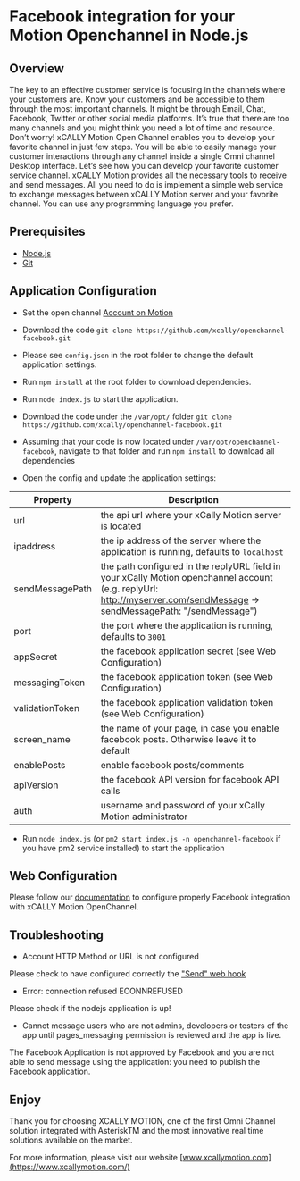 # Facebook integration for your Motion Openchannel in Node.js

## Overview

The key to an effective customer service is focusing in the channels where your customers are. Know your customers and be accessible to them through the most important channels. It might be through Email, Chat, Facebook, Twitter or other social media platforms. It’s true that there are too many channels and you might think you need a lot of time and resource. Don’t worry! xCALLY Motion Open Channel enables you to develop your favorite channel in just few steps. You will be able to easily manage your customer interactions through any channel inside a single Omni channel Desktop interface. Let’s see how you can develop your favorite customer service channel.
xCALLY Motion provides all the necessary tools to receive and send messages. All you need to do is implement a simple web service to exchange messages between xCALLY Motion server and your favorite channel. You can use any programming language you prefer.

## Prerequisites

  * [Node.js](http://nodejs.org/)
  * [Git](http://git-scm.com/)


## Application Configuration
  * Set the open channel [Account on Motion](https://wiki.xcallymotion.com/display/XMD/Open+Channel)
  * Download the code `git clone https://github.com/xcally/openchannel-facebook.git`
  * Please see `config.json` in the root folder to change the default application settings.
  * Run `npm install` at the root folder to download dependencies.
  * Run `node index.js` to start the application.

  * Download the code under the `/var/opt/` folder `git clone https://github.com/xcally/openchannel-facebook.git`
  * Assuming that your code is now located under `/var/opt/openchannel-facebook`, navigate to that folder and run `npm install` to download all dependencies
  * Open the config and update the application settings:

| Property  | Description |
| ------------- | ------------- |
| url  | the api url where your xCally Motion server is located  |
| ipaddress  | the ip address of the server where the application is running, defaults to `localhost`  |
| sendMessagePath  | the path configured in the replyURL field in your xCally Motion openchannel account (e.g. replyUrl: http://myserver.com/sendMessage -> sendMessagePath: "/sendMessage")  |
| port  | the port where the application is running, defaults to `3001`  |
| appSecret  | the facebook application secret (see Web Configuration)  |
| messagingToken  | the facebook application token (see Web Configuration)  |
| validationToken  | the facebook application validation token (see Web Configuration)  |
| screen_name  | the name of your page, in case you enable facebook posts. Otherwise leave it to default  |
| enablePosts  | enable facebook posts/comments  |
| apiVersion  | the facebook API version for facebook API calls  |
| auth  | username and password of your xCally Motion administrator  |

  * Run `node index.js` (or `pm2 start index.js -n openchannel-facebook` if you have pm2 service installed) to start the application

## Web Configuration

Please follow our [documentation](https://wiki.xcallymotion.com/display/XMD/Develop+your+favorite+customer+service+channel) to configure properly Facebook integration with xCALLY Motion OpenChannel.

## Troubleshooting

* Account HTTP Method or URL is not configured

Please check to have configured correctly the ["Send" web hook](https://wiki.xcallymotion.com/display/XMD/Open+Channel#OpenChannel-WebHooks)

* Error: connection refused ECONNREFUSED

Please check if the nodejs application is up!

* Cannot message users who are not admins, developers or testers of the app until pages_messaging permission is reviewed and the app is live.

The Facebook Application is not approved by Facebook and you are not able to send message using the application: you need to publish the Facebook application.


## Enjoy

Thank you for choosing XCALLY MOTION, one of the first Omni Channel solution integrated with AsteriskTM and the most innovative real time solutions available on the market.

For more information, please visit our website [www.xcallymotion.com](https://www.xcallymotion.com/)
